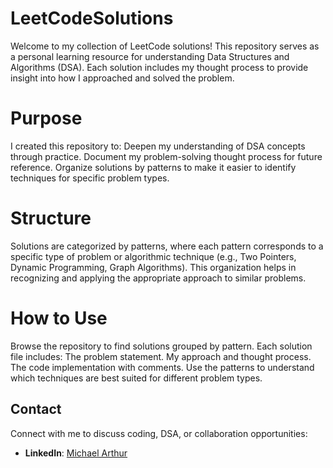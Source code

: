 # LeetCodeSolutions
Welcome to my collection of LeetCode solutions! This repository serves as a personal learning resource for understanding Data Structures and Algorithms (DSA). Each solution includes my thought process to provide insight into how I approached and solved the problem.

# Purpose

I created this repository to:
Deepen my understanding of DSA concepts through practice. Document my problem-solving thought process for future reference. Organize solutions by patterns to make it easier to identify techniques for specific problem types.

# Structure

Solutions are categorized by patterns, where each pattern corresponds to a specific type of problem or algorithmic technique (e.g., Two Pointers, Dynamic Programming, Graph Algorithms). This organization helps in recognizing and applying the appropriate approach to similar problems.

# How to Use

Browse the repository to find solutions grouped by pattern.
Each solution file includes:
The problem statement.
My approach and thought process.
The code implementation with comments.
Use the patterns to understand which techniques are best suited for different problem types.

## Contact
Connect with me to discuss coding, DSA, or collaboration opportunities:
- **LinkedIn**: [Michael Arthur](https://www.linkedin.com/in/your-linkedin-profile-url/)
